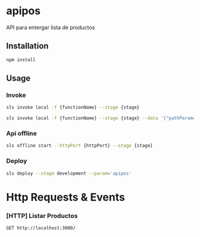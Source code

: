 # apipos
API para entergar lista de productos
## Installation
```bash
npm install
```
## Usage
### Invoke
```bash
sls invoke local -f {functionName} --stage {stage}
```
```bash
sls invoke local -f {functionName} --stage {stage} --data '{"pathParameters": {"searchCriteria": "{id}"}}'
```
### Api offline
```bash
sls offline start --httpPort {httpPort} --stage {stage}
```
### Deploy
```bash
sls deploy --stage development --param='apipos'
```
# Http Requests & Events
### [HTTP] Listar Productos
```
GET http://localhost:3000/
```